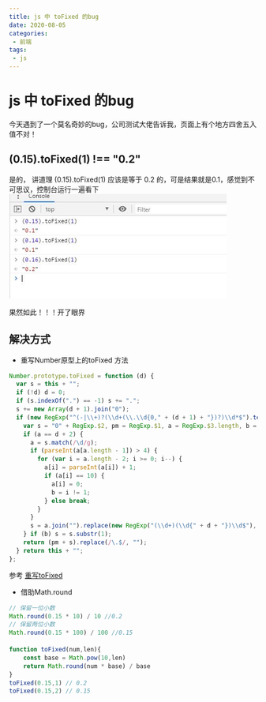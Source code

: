```yaml
---
title: js 中 toFixed 的bug
date: 2020-08-05
categories:
 - 前端
tags:
 - js
---
```


# js 中 toFixed 的bug

今天遇到了一个莫名奇妙的bug，公司测试大佬告诉我，页面上有个地方四舍五入值不对！

## (0.15).toFixed(1) !== "0.2"
是的， 讲道理  (0.15).toFixed(1) 应该是等于 0.2 的，可是结果就是0.1，感觉到不可思议，控制台运行一遍看下
![toFixed test](./images/tofixed.jpg)

果然如此！！！开了眼界

## 解决方式

- 重写Number原型上的toFixed 方法

```js
Number.prototype.toFixed = function (d) {
  var s = this + "";
  if (!d) d = 0;
  if (s.indexOf(".") == -1) s += ".";
  s += new Array(d + 1).join("0");
  if (new RegExp("^(-|\\+)?(\\d+(\\.\\d{0," + (d + 1) + "})?)\\d*$").test(s)) {
    var s = "0" + RegExp.$2, pm = RegExp.$1, a = RegExp.$3.length, b = true;
    if (a == d + 2) {
      a = s.match(/\d/g);
      if (parseInt(a[a.length - 1]) > 4) {
        for (var i = a.length - 2; i >= 0; i--) {
          a[i] = parseInt(a[i]) + 1;
          if (a[i] == 10) {
            a[i] = 0;
            b = i != 1;
          } else break;
        }
      }
      s = a.join("").replace(new RegExp("(\\d+)(\\d{" + d + "})\\d$"), "$1.$2");
    } if (b) s = s.substr(1);
    return (pm + s).replace(/\.$/, "");
  } return this + "";
};
```
参考 [重写toFixed](https://blog.csdn.net/nndhyp/article/details/78614480)

- 借助Math.round

```js
// 保留一位小数
Math.round(0.15 * 10) / 10 //0.2
// 保留两位小数
Math.round(0.15 * 100) / 100 //0.15

function toFixed(num,len){
    const base = Math.pow(10,len)
    return Math.round(num * base) / base
}
toFixed(0.15,1) // 0.2
toFixed(0.15,2) // 0.15
```

